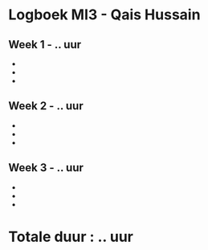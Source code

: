 # Logboek MI3 - Qais Hussain
## Week 1 - .. uur
* 
* 
*

## Week 2 - .. uur
*
*
*

## Week 3 - .. uur
*
*
*

# Totale duur : .. uur
